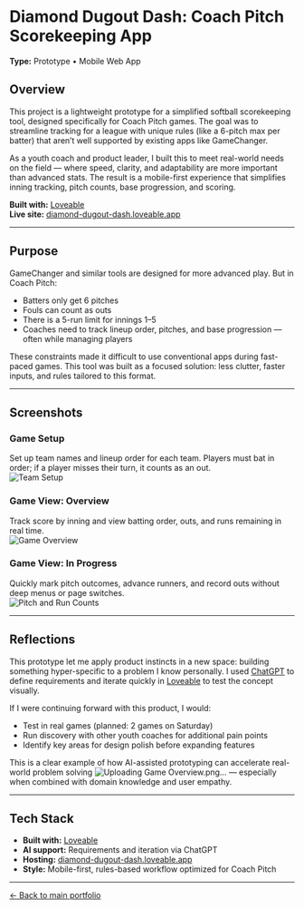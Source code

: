# Diamond Dugout Dash: Coach Pitch Scorekeeping App  
**Type:** Prototype • Mobile Web App  

## Overview  
This project is a lightweight prototype for a simplified softball scorekeeping tool, designed specifically for Coach Pitch games. The goal was to streamline tracking for a league with unique rules (like a 6-pitch max per batter) that aren’t well supported by existing apps like GameChanger.

As a youth coach and product leader, I built this to meet real-world needs on the field — where speed, clarity, and adaptability are more important than advanced stats. The result is a mobile-first experience that simplifies inning tracking, pitch counts, base progression, and scoring.

**Built with:** [Loveable](https://www.loveable.so)  
**Live site:** [diamond-dugout-dash.loveable.app](https://diamond-dugout-dash.loveable.app)

---

## Purpose  
GameChanger and similar tools are designed for more advanced play. But in Coach Pitch:
- Batters only get 6 pitches  
- Fouls can count as outs  
- There is a 5-run limit for innings 1–5  
- Coaches need to track lineup order, pitches, and base progression — often while managing players

These constraints made it difficult to use conventional apps during fast-paced games. This tool was built as a focused solution: less clutter, faster inputs, and rules tailored to this format.

---

## Screenshots  

### Game Setup  
Set up team names and lineup order for each team. Players must bat in order; if a player misses their turn, it counts as an out.  
![Team Setup](./Team%20Set-Up.png)

### Game View: Overview  
Track score by inning and view batting order, outs, and runs remaining in real time.  
![Game Overview](./Game%20Overview.png)

### Game View: In Progress  
Quickly mark pitch outcomes, advance runners, and record outs without deep menus or page switches.  
![Pitch and Run Counts](./Pitch%20and%20Run%20Counts.png)

---

## Reflections  
This prototype let me apply product instincts in a new space: building something hyper-specific to a problem I know personally. I used [ChatGPT](https://chat.openai.com) to define requirements and iterate quickly in [Loveable](https://www.loveable.so) to test the concept visually.

If I were continuing forward with this product, I would:
- Test in real games (planned: 2 games on Saturday)
- Run discovery with other youth coaches for additional pain points
- Identify key areas for design polish before expanding features  

This is a clear example of how AI-assisted prototyping can accelerate real-world problem solving ![Uploading Game Overview.png…]()
— especially when combined with domain knowledge and user empathy.

---

## Tech Stack  
- **Built with:** [Loveable](https://www.loveable.so)  
- **AI support:** Requirements and iteration via ChatGPT  
- **Hosting:** [diamond-dugout-dash.loveable.app](https://diamond-dugout-dash.loveable.app)  
- **Style:** Mobile-first, rules-based workflow optimized for Coach Pitch  

---

[← Back to main portfolio](../README.md)
